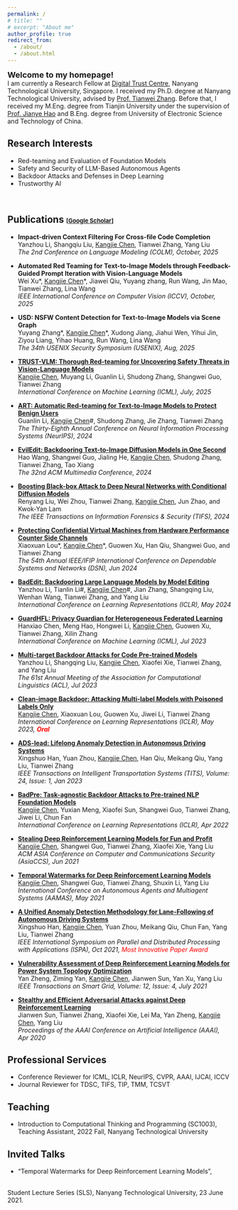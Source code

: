 ```yaml
---
permalink: /
# title: ""
# excerpt: "About me"
author_profile: true
redirect_from: 
  - /about/
  - /about.html
---
```


<span style="font-size:large;font-weight:bold;"> Welcome to my homepage! </span>
<br/>
I am currently a Research Fellow at [Digital Trust Centre](https://www.ntu.edu.sg/dtc), Nanyang Technological University, Singapore. I received my Ph.D. degree at Nanyang Technological University, advised by [Prof. Tianwei Zhang](https://personal.ntu.edu.sg/tianwei.zhang/index.html). Before that, I received my M.Eng. degree from Tianjin University under the supervision of [Prof. Jianye Hao](http://www.icdai.org/jianye.html) and B.Eng. degree from University of Electronic Science and Technology of China. 

## Research Interests
- Red-teaming and Evaluation of Foundation Models
- Safety and Security of LLM-Based Autonomous Agents
- Backdoor Attacks and Defenses in Deep Learning 
- Trustworthy AI
<br/>

## Publications <span style="font-size:small;">[[Google Scholar](https://scholar.google.com/citations?user=vEPnP6oAAAAJ)]</span>

- **Impact-driven Context Filtering For Cross-file Code Completion**
  <br/>
  Yanzhou Li, Shangqiu Liu, <u>Kangjie Chen</u>, Tianwei Zhang, Yang Liu
  <br/>
  *The 2nd Conference on Language Modeling (COLM), October, 2025*

- **Automated Red Teaming for Text-to-Image Models through Feedback-Guided Prompt Iteration with Vision-Language Models**
  <br/>
  Wei Xu\*, <u>Kangjie Chen</u>\*, Jiawei Qiu, Yuyang zhang, Run Wang, Jin Mao, Tianwei Zhang, Lina Wang
  <br/>
  *IEEE International Conference on Computer Vision (ICCV), October, 2025*

- **USD: NSFW Content Detection for Text-to-Image Models via Scene Graph**
  <br/>
  Yuyang Zhang\*, <u>Kangjie Chen</u>\*, Xudong Jiang, Jiahui Wen, Yihui Jin, Ziyou Liang, Yihao Huang, Run Wang, Lina Wang
  <br/>
  *The 34th USENIX Security Symposium (USENIX), Aug, 2025*


- **[TRUST-VLM: Thorough Red-teaming for Uncovering Safety Threats in Vision-Language Models](https://kangjie-chen.github.io/files/2025_ICML.pdf)**
  <br/>
  <u>Kangjie Chen</u>, Muyang Li, Guanlin Li, Shudong Zhang, Shangwei Guo, Tianwei Zhang
  <br/>
  *International Conference on Machine Learning (ICML), July, 2025*

- **[ART: Automatic Red-teaming for Text-to-Image Models to Protect Benign Users](https://openreview.net/pdf?id=H2ATO32ilj)**
  <br/>
  Guanlin Li, <u>Kangjie Chen</u>\#, Shudong Zhang, Jie Zhang, Tianwei Zhang
  <br/>
  *The Thirty-Eighth Annual Conference on Neural Information Processing Systems (NeurIPS), 2024*

- **[EvilEdit: Backdooring Text-to-Image Diffusion Models in One Second](https://kangjie-chen.github.io/files/2024_MM.pdf)**
  <br/>
  Hao Wang, Shangwei Guo, Jialing He, <u>Kangjie Chen</u>, Shudong Zhang, Tianwei Zhang, Tao Xiang
  <br/>
  *The 32nd ACM Multimedia Conference, 2024*

- **[Boosting Black-box Attack to Deep Neural Networks with Conditional Diffusion Models](https://ieeexplore.ieee.org/document/10504304)**
  <br/>
  Renyang Liu, Wei Zhou, Tianwei Zhang, <u>Kangjie Chen</u>, Jun Zhao, and Kwok-Yan Lam
  <br/>
  *The IEEE Transactions on Information Forensics & Security (TIFS), 2024*

- **[Protecting Confidential Virtual Machines from Hardware Performance Counter Side Channels](https://kangjie-chen.github.io/files/2024_DSN.pdf)**
  <br/>
  Xiaoxuan Lou\*, <u>Kangjie Chen</u>\*, Guowen Xu, Han Qiu, Shangwei Guo, and Tianwei Zhang
  <br/>
  *The 54th Annual IEEE/IFIP International Conference on Dependable Systems and Networks (DSN), Jun 2024*

- **[BadEdit: Backdooring Large Language Models by Model Editing](https://openreview.net/pdf?id=duZANm2ABX)**
  <br/>
  Yanzhou Li, Tianlin Li\#, <u>Kangjie Chen</u>\#, Jian Zhang, Shangqing Liu, Wenhan Wang, Tianwei Zhang, and Yang Liu
  <br/>
  *International Conference on Learning Representations (ICLR), May 2024*

- **[GuardHFL: Privacy Guardian for Heterogeneous Federated Learning](https://proceedings.mlr.press/v202/chen23j.html)**
  <br/>
  Hanxiao Chen, Meng Hao, Hongwei Li, <u>Kangjie Chen</u>, Guowen Xu, Tianwei Zhang, Xilin Zhang
  <br/>
  *International Conference on Machine Learning (ICML), Jul 2023* 

- **[Multi-target Backdoor Attacks for Code Pre-trained Models](https://aclanthology.org/2023.acl-long.399.pdf)**
  <br/>
  Yanzhou Li, Shangqing Liu, <u>Kangjie Chen</u>, Xiaofei Xie, Tianwei Zhang, and Yang Liu
  <br/>
  *The 61st Annual Meeting of the Association for Computational Linguistics (ACL), Jul 2023* 

- **[Clean-image Backdoor: Attacking Multi-label Models with Poisoned Labels Only](https://kangjie-chen.github.io/files/2023_ICLR_clean-image_backdoor.pdf)**
  <br/>
  <u>Kangjie Chen</u>, Xiaoxuan Lou, Guowen Xu, Jiwei Li, Tianwei Zhang
  <br/>
  *International Conference on Learning Representations (ICLR), May 2023, <span style="color:red"><b>Oral</b></span>* 

- **[ADS-lead: Lifelong Anomaly Detection in Autonomous Driving Systems](https://kangjie-chen.github.io/files/2022_TITS_ADS-lead.pdf)**
  <br/>
  Xingshuo Han, Yuan Zhou, <u>Kangjie Chen</u>, Han Qiu, Meikang Qiu, Yang Liu, Tianwei Zhang
  <br/>
  *IEEE Transactions on Intelligent Transportation Systems (TITS), Volume: 24, Issue: 1, Jan 2023*

- **[BadPre: Task-agnostic Backdoor Attacks to Pre-trained NLP Foundation Models](https://kangjie-chen.github.io/files/2022_ICLR_BadPre.pdf)**
  <br/>
  <u>Kangjie Chen</u>, Yuxian Meng, Xiaofei Sun, Shangwei Guo, Tianwei Zhang, Jiwei Li, Chun Fan
  <br/>
  *International Conference on Learning Representations (ICLR), Apr 2022*

- **[Stealing Deep Reinforcement Learning Models for Fun and Profit](https://kangjie-chen.github.io/files/2021_AsiaCCS_Stealing-DRL.pdf)**
  <br/>
  <u>Kangjie Chen</u>, Shangwei Guo, Tianwei Zhang, Xiaofei Xie, Yang Liu
  <br/>
  *ACM ASIA Conference on Computer and Communications Security (AsiaCCS), Jun 2021*

- **[Temporal Watermarks for Deep Reinforcement Learning Models](https://kangjie-chen.github.io/files/2021_AAMAS_DRL-Watermark.pdf)**
  <br/>
  <u>Kangjie Chen</u>, Shangwei Guo, Tianwei Zhang, Shuxin Li, Yang Liu
  <br/>
  *International Conference on Autonomous Agents and Multiagent Systems (AAMAS), May 2021*

- **[A Unified Anomaly Detection Methodology for Lane-Following of Autonomous Driving Systems](https://kangjie-chen.github.io/files/2021_ISPA_Anomaly-Detection.pdf)**
  <br/>
  Xingshuo Han, <u>Kangjie Chen</u>, Yuan Zhou, Meikang Qiu, Chun Fan, Yang Liu, Tianwei Zhang
  <br/>
  *IEEE International Symposium on Parallel and Distributed Processing with Applications (ISPA), Oct 2021, <span style="color:red">Most Innovative Paper Award</span>*

- **[Vulnerability Assessment of Deep Reinforcement Learning Models for Power System Topology Optimization](https://ieeexplore.ieee.org/document/9365691)**
  <br/>
  Yan Zheng, Ziming Yan, <u>Kangjie Chen</u>, Jianwen Sun, Yan Xu, Yang Liu
  <br/>
  *IEEE Transactions on Smart Grid, Volume: 12, Issue: 4, July 2021*

- **[Stealthy and Efficient Adversarial Attacks against Deep Reinforcement Learning](https://kangjie-chen.github.io/files/2020_AAAI_DRL_AE.pdf)**
  <br/>
  Jianwen Sun, Tianwei Zhang, Xiaofei Xie, Lei Ma, Yan Zheng, <u>Kangjie Chen</u>, Yang Liu
  <br/>
  *Proceedings of the AAAI Conference on Artificial Intelligence (AAAI), Apr 2020*

<!-- ## Book -->




## Professional Services
- Conference Reviewer for ICML, ICLR, NeurIPS, CVPR, AAAI, IJCAI, ICCV
- Journal Reviewer for TDSC, TIFS, TIP, TMM, TCSVT


## Teaching
- Introduction to Computational Thinking and Programming (SC1003), Teaching Assistant, 2022 Fall, Nanyang Technological University


## Invited Talks
- “Temporal Watermarks for Deep Reinforcement Learning Models”,
<br/>
Student Lecture Series (SLS), Nanyang Technological University, 23 June 2021.


